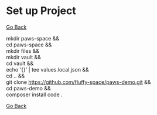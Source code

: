 # Set up Project 

[Go Back](./../README.md)

mkdir paws-space && \
cd paws-space && \
mkdir files && \
mkdir vault && \
cd vault && \
echo '{}' | tee values.local.json && \
cd .. && \
git clone https://github.com/fluffy-space/paws-demo.git && \
cd paws-demo && \
composer install
code .

[Go Back](./../README.md)